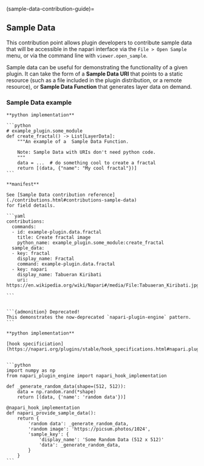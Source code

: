 (sample-data-contribution-guide)=
## Sample Data

This contribution point allows plugin developers to contribute sample data
that will be accessible in the napari interface via the `File > Open Sample`
menu, or via the command line with `viewer.open_sample`.

Sample data can be useful for demonstrating the functionality of a given plugin.
It can take the form of a **Sample Data URI** that points to a static resource
(such as a file included in the plugin distribution, or a remote resource),
or **Sample Data Function** that generates layer data on demand.

### Sample Data example

````{tabbed} npe2
**python implementation**

```python
# example_plugin.some_module
def create_fractal() -> List[LayerData]:
    """An example of a  Sample Data Function.
    
    Note: Sample Data with URIs don't need python code.
    """
    data = ...  # do something cool to create a fractal
    return [(data, {"name": "My cool fractal"})]
```

**manifest**

See [Sample Data contribution reference](./contributions.html#contributions-sample-data)
for field details.

```yaml
contributions:
  commands:
  - id: example-plugin.data.fractal
    title: Create fractal image
    python_name: example_plugin.some_module:create_fractal
  sample_data:
  - key: fractal
    display_name: Fractal
    command: example-plugin.data.fractal
  - key: napari
    display_name: Tabueran Kiribati
    uri: https://en.wikipedia.org/wiki/Napari#/media/File:Tabuaeran_Kiribati.jpg

```
````

````{tabbed} napari-plugin-engine

```{admonition} Deprecated!
This demonstrates the now-deprecated `napari-plugin-engine` pattern.
```

**python implementation**

[hook specificiation](https://napari.org/plugins/stable/hook_specifications.html#napari.plugins.hook_specifications.napari_provide_sample_data)


```python
import numpy as np
from napari_plugin_engine import napari_hook_implementation

def _generate_random_data(shape=(512, 512)):
    data = np.random.rand(*shape)
    return [(data, {'name': 'random data'})]

@napari_hook_implementation
def napari_provide_sample_data():
    return {
        'random data': _generate_random_data,
        'random image': 'https://picsum.photos/1024',
        'sample_key': {
            'display_name': 'Some Random Data (512 x 512)'
            'data': _generate_random_data,
        }
    }
```
````